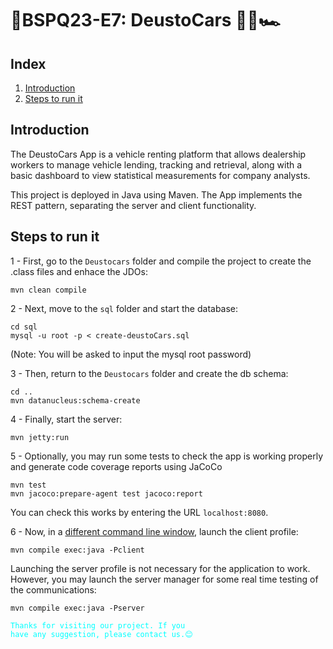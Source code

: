 # 🏁BSPQ23-E7: DeustoCars 🚗🛵🏎️
## Index
1. [Introduction](#introduction)
2. [Steps to run it](#run)

 <a id="introduction"></a>
## Introduction

The DeustoCars App is a vehicle renting platform that allows dealership workers to manage vehicle lending, tracking and retrieval, along with a basic dashboard to view statistical measurements for company analysts.

This project is deployed in Java using Maven. The App implements the REST pattern, separating the server and client functionality.

<a id="run"></a>
## Steps to run it
1 - First, go to the `Deustocars` folder and compile the project to create the .class files and enhace the JDOs:
```
mvn clean compile
```
2 - Next, move to the `sql` folder and start the database:
```
cd sql
mysql -u root -p < create-deustoCars.sql
```
(Note: You will be asked to input the mysql root password)

3 - Then, return to the `Deustocars` folder  and create the db schema:
```
cd ..
mvn datanucleus:schema-create
```

4 -  Finally, start the server:
```
mvn jetty:run
```
5 - Optionally, you may run some tests to check the app is working properly and generate code coverage reports using JaCoCo
```
mvn test
mvn jacoco:prepare-agent test jacoco:report
```
You can check this works by entering the URL `localhost:8080`.

6 - Now, in a <u>different command line window</u>, launch the client profile:
```
mvn compile exec:java -Pclient
```
Launching the server profile is not necessary for the application to work. However, you may launch the server manager for some real time testing of the communications:
```
mvn compile exec:java -Pserver
```

<code style="color : Cyan">Thanks for visiting our project. If you have any suggestion, please contact us.😊</code>
